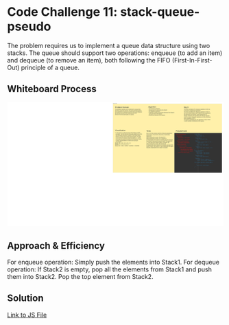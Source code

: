 # Code Challenge 11: stack-queue-pseudo

<!-- Description of the challenge -->

The problem requires us to implement a queue data structure using two stacks. The queue should support two operations: enqueue (to add an item) and dequeue (to remove an item), both following the FIFO (First-In-First-Out) principle of a queue.

## Whiteboard Process

<!-- Embedded whiteboard image -->

![stack-queue-pseudo](./stack-queue-pseudo.jpeg)

## Approach & Efficiency

<!-- What approach did you take? Why? What is the Big O space/time for this approach? -->

For enqueue operation:
Simply push the elements into Stack1.
For dequeue operation:
If Stack2 is empty, pop all the elements from Stack1 and push them into Stack2.
Pop the top element from Stack2.

## Solution

<!-- Show how to run your code, and examples of it in action -->

[Link to JS File](./index.js)

